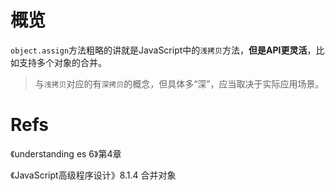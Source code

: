 # 概览

`object.assign`方法粗略的讲就是JavaScript中的`浅拷贝`方法，**但是API更灵活**，比如支持多个对象的合并。

>与`浅拷贝`对应的有`深拷贝`的概念，但具体多“深”，应当取决于实际应用场景。

# Refs

《understanding es 6》第4章

《JavaScript高级程序设计》8.1.4 合并对象